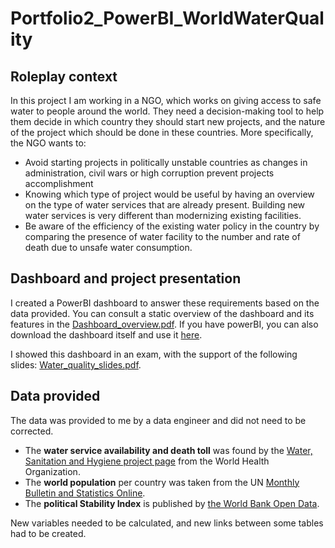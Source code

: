 # Portfolio2_PowerBI_WorldWaterQuality

## Roleplay context
In this project I am working in a NGO, which works on giving access to safe water to people around the world. They need a decision-making tool to help them decide in which country they should start new projects, and the nature of the project which should be done in these countries. 
More specifically, the NGO wants to:

- Avoid starting projects in politically unstable countries as changes in administration, civil wars or high corruption prevent projects accomplishment
- Knowing which type of project would be useful by having an overview on the type of water services that are already present. Building new water services is very different than modernizing existing facilities.
- Be aware of the efficiency of the existing water policy in the country by comparing the presence of water facility to the number and rate of death due to unsafe water consumption.

## Dashboard and project presentation
I created a PowerBI dashboard to answer these requirements based on the data provided. You can consult a static overview of the dashboard and its features in the [Dashboard_overview.pdf](https://github.com/VivienPichon/Portfolio2_PowerBI_WorldWaterQuality/blob/main/Dashboard_overview.pdf). If you have powerBI, you can also download the dashboard itself and use it [here](https://github.com/VivienPichon/Portfolio2_PowerBI_WorldWaterQuality/blob/main/Pichon_Vivien_2_dashboard_022025.pbix).

I showed this dashboard in an exam, with the support of the following slides: [Water_quality_slides.pdf](https://github.com/VivienPichon/Portfolio2_PowerBI_WorldWaterQuality/blob/main/Water_quality_slides.pdf).


## Data provided
The data was provided to me by a data engineer and did not need to be corrected.

- The **water service availability and death toll** was found by the [Water, Sanitation and Hygiene project page](https://www.who.int/health-topics/water-sanitation-and-hygiene-wash#tab=tab_1) from the World Health Organization.
- The **world population** per country was taken from the UN [Monthly Bulletin and Statistics Online](https://unstats.un.org/unsd/mbs/app/DataSearchTable.aspx).
- The **political Stability Index** is published by [the World Bank Open Data](https://data.worldbank.org/).

New variables needed to be calculated, and new links between some tables had to be created.
